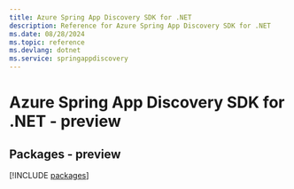 ```yaml
---
title: Azure Spring App Discovery SDK for .NET
description: Reference for Azure Spring App Discovery SDK for .NET
ms.date: 08/28/2024
ms.topic: reference
ms.devlang: dotnet
ms.service: springappdiscovery
---
```

# Azure Spring App Discovery SDK for .NET - preview
## Packages - preview
[!INCLUDE [packages](spring-app-discovery-index.md)]